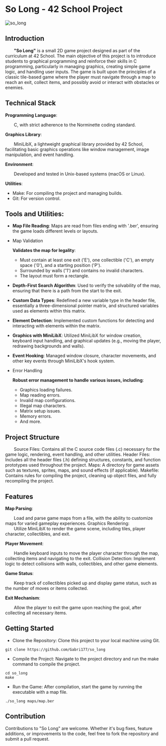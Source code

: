 # So Long - 42 School Project
![so_long](https://github.com/Gabri177/so_long/assets/152025617/507ddca0-33f5-42e7-a118-0f4834dbaeb9)

## Introduction
&emsp;&emsp;**"So Long"** is a small 2D game project designed as part of the curriculum at 42 School. The main objective of this project is to introduce students to graphical programming and reinforce their skills in C programming, particularly in managing graphics, creating simple game logic, and handling user inputs. The game is built upon the principles of a classic tile-based game where the player must navigate through a map to reach an exit, collect items, and possibly avoid or interact with obstacles or enemies.

## Technical Stack
**Programming Language**:    

&emsp;&emsp;C, with strict adherence to the Norminette coding standard. 

**Graphics Library**:    

&emsp;&emsp;MiniLibX, a lightweight graphical library provided by 42 School, facilitating basic graphics operations like window management, image manipulation, and event handling.  

**Environment**:    

&emsp;&emsp;Developed and tested in Unix-based systems (macOS or Linux).  

**Utilities**:    

* Make: For compiling the project and managing builds.
* Git: For version control.

## Tools and Utilities:  


- **Map File Reading**: Maps are read from files ending with '.ber', ensuring the game loads different levels or layouts.

- Map Validation

  **Validates the map for legality**:

    - Must contain at least one exit ('E'), one collectible ('C'), an empty space ('0'), and a starting position ('P').
    - Surrounded by walls ('1') and contains no invalid characters.
    - The layout must form a rectangle.

- **Depth-First Search Algorithm**: Used to verify the solvability of the map, ensuring that there is a path from the start to the exit.

- **Custom Data Types**: Redefined a new variable type in the header file, essentially a three-dimensional pointer matrix, and structured variables used as elements within this matrix.

- **Element Detection**: Implemented custom functions for detecting and interacting with elements within the matrix.

- **Graphics with MiniLibX**: Utilized MiniLibX for window creation, keyboard input handling, and graphical updates (e.g., moving the player, redrawing backgrounds and walls).

- **Event Hooking**: Managed window closure, character movements, and other key events through MiniLibX's hook system.

- Error Handling

    **Robust error management to handle various issues, including**:

    - Graphics loading failures.
    - Map reading errors.
    - Invalid map configurations.
    - Illegal map characters.
    - Matrix setup issues.
    - Memory errors.
    - And more.

## Project Structure
&emsp;&emsp;Source Files: Contains all the C source code files (.c) necessary for the game logic, rendering, event handling, and other utilities.
Header Files: Includes all the header files (.h) defining structures, constants, and function prototypes used throughout the project.
Maps: A directory for game assets such as textures, sprites, maps, and sound effects (if applicable).
Makefile: Contains rules for compiling the project, cleaning up object files, and fully recompiling the project.
## Features
**Map Parsing**: 

&emsp;&emsp;Load and parse game maps from a file, with the ability to customize maps for varied gameplay experiences.
Graphics Rendering:      
&emsp;&emsp;Utilize MiniLibX to render the game scene, including tiles, player character, collectibles, and exit.

**Player Movement**:      

&emsp;&emsp;Handle keyboard inputs to move the player character through the map, collecting items and navigating to the exit.
Collision Detection: Implement logic to detect collisions with walls, collectibles, and other game elements.

**Game Status**:    

&emsp;&emsp;Keep track of collectibles picked up and display game status, such as the number of moves or items collected.

**Exit Mechanism**:    

&emsp;&emsp;Allow the player to exit the game upon reaching the goal, after collecting all necessary items.

## Getting Started

* Clone the Repository: Clone this project to your local machine using Git.
```
git clone https://github.com/Gabri177/so_long
```
* Compile the Project: Navigate to the project directory and run the make command to compile the project.
```
cd so_long
make
```
* Run the Game: After compilation, start the game by running the executable with a map file.
```
./so_long maps/map.ber
```
## Contribution
Contributions to "So Long" are welcome. Whether it's bug fixes, feature additions, or improvements to the code, feel free to fork the repository and submit a pull request.
